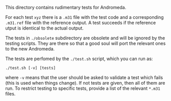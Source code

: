 This directory contains rudimentary tests for Andromeda.

For each test `xyz` there is a `.m31` file with the test code and a
corresponding `.m31.ref` file with the reference output. A test succeeds if the
reference utput is identical to the actual output.

The tests in `./obsolete` subdirectory are obsolete and will be ignored by the
testing scripts. They are there so that a good soul will port the relevant ones
to the new Andromeda.

The tests are perfomed by the `./test.sh` script, which you can run as:

    ./test.sh [-v] [tests]

where `-v` means that the user should be asked to validate a test which fails
(this is used when things change). If not tests are given, then all of them are
run. To restrict testing to specific tests, provide a list of the relevant
`*.m31` files.
